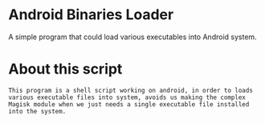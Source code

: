 # Android Binaries Loader
A simple program that could load various executables into Android system.

# About this script
    This program is a shell script working on android, in order to loads various executable files into system, avoids us making the complex Magisk module when we just needs a single executable file installed into the system.

